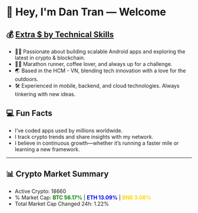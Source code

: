 # 👋 Hey, I'm Dan Tran — Welcome

## 💰 <a href="https://dantech.academy" target="_blank">Extra $ by Technical Skills</a>

- 🧑‍💻 Passionate about building scalable Android apps and exploring the latest in crypto & blockchain.
- 🏃‍♂️ Marathon runner, coffee lover, and always up for a challenge.
- 🌏 Based in the HCM - VN, blending tech innovation with a love for the outdoors.
- 🛠️ Experienced in mobile, backend, and cloud technologies. Always tinkering with new ideas.

## 💻 Fun Facts

- I’ve coded apps used by millions worldwide.
- I track crypto trends and share insights with my network.
- I believe in continuous growth—whether it’s running a faster mile or learning a new framework.

---

## 📊 Crypto Market Summary

- Active Crypto: 18660
- % Market Cap: <span style="color: green; font-weight: bold;">BTC 56.17%</span> | <span style="color: blue; font-weight: bold;">ETH 13.09%</span> | <span style="color: gold; font-weight: bold;">BNB 3.08%</span>
- Total Market Cap Changed 24h: 1.22%
